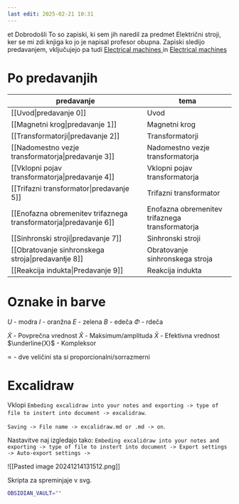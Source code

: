 ```yaml
---
last edit: 2025-02-21 10:31
---
```

et Dobrodošli
To so zapiski, ki sem jih naredil za predmet Električni stroji, ker se mi zdi knjiga ko jo je napisal profesor obupna. Zapiski sledijo predavanjem, vključujejo pa tudi [Electrical machines
](https://plus.cobiss.net/cobiss/si/sl/bib/ctk/38730501) in [Electrical machines
](https://plus.cobiss.net/cobiss/si/sl/bib/ctk/10303060)
# Po predavanjih

| predavanje                                                        | tema                                            |
| ----------------------------------------------------------------- | ----------------------------------------------- |
| [[Uvod\|predavanje 0]]                                            | Uvod                                            | 
| [[Magnetni krog\|predavanje 1]]                                   | Magnetni krog                                   |
| [[Transformatorji\|predavanje 2]]                                 | Transformatorji                                 |
| [[Nadomestno vezje transformatorja\|predavanje 3]]                | Nadomestno vezje transformatorja                |
| [[Vklopni pojav transformatorja\|predavanje 4]]                   | Vklopni pojav transformatorja                   |
| [[Trifazni transformator\|predavanje 5]]                          | Trifazni transformator                          |
| [[Enofazna obremenitev trifaznega transformatorja\|predavanje 6]] | Enofazna obremenitev trifaznega transformatorja |
| [[Sinhronski stroji\|predavanje 7]]                               | Sinhronski stroji                               |
| [[Obratovanje sinhronskega stroja\|predavanłje 8]]                | Obratovanje sinhronskega stroja                 |
| [[Reakcija indukta\|Predavanje 9]]                                | Reakcija indukta                                |






# Oznake in barve
$U$ - modra
$I$ - oranžna
$E$ - zelena
$B$ - edeča
$\Phi$ - rdeča

$\tilde{X}$ - Povprečna vrednost
$\hat{X}$ - Maksimum/amplituda
$\bar{X}$ - Efektivna vrednost
$\underline{X}$ - Kompleksor

$\propto$ - dve veličini sta si proporcionalni/sorrazmerni

# Excalidraw
Vklopi `Embeding excalidraw into your notes and exporting -> type of file to instert into document -> excalidraw`.

`Saving -> File name -> excalidraw.md or .md -> on`.

Nastavitve naj izgledajo tako: `Embeding excalidraw into your notes and exporting -> type of file to instert into document -> Export settings -> Auto-export settings -> `

![[Pasted image 20241214131512.png]]

Skripta za spreminjaje v svg.
```bash
OBSIDIAN_VAULT=""

```
